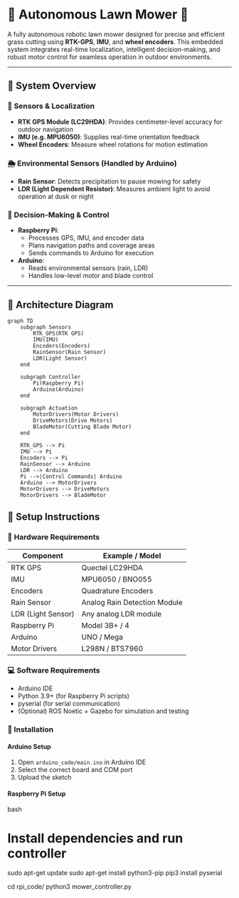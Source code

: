 # 🌿 Autonomous Lawn Mower 🤖

A fully autonomous robotic lawn mower designed for precise and efficient grass cutting using **RTK-GPS**, **IMU**, and **wheel encoders**. This embedded system integrates real-time localization, intelligent decision-making, and robust motor control for seamless operation in outdoor environments.

---

## 🧠 System Overview

### 📡 Sensors & Localization
- **RTK GPS Module (LC29HDA)**: Provides centimeter-level accuracy for outdoor navigation  
- **IMU (e.g. MPU6050)**: Supplies real-time orientation feedback  
- **Wheel Encoders**: Measure wheel rotations for motion estimation

### 🌦️ Environmental Sensors (Handled by Arduino)
- **Rain Sensor**: Detects precipitation to pause mowing for safety  
- **LDR (Light Dependent Resistor)**: Measures ambient light to avoid operation at dusk or night

### 🧾 Decision-Making & Control
- **Raspberry Pi**:
  - Processes GPS, IMU, and encoder data
  - Plans navigation paths and coverage areas
  - Sends commands to Arduino for execution
- **Arduino**:
  - Reads environmental sensors (rain, LDR)
  - Handles low-level motor and blade control

---

## 📐 Architecture Diagram

```mermaid
graph TD
    subgraph Sensors
        RTK_GPS(RTK GPS)
        IMU(IMU)
        Encoders(Encoders)
        RainSensor(Rain Sensor)
        LDR(Light Sensor)
    end

    subgraph Controller
        Pi(Raspberry Pi)
        Arduino(Arduino)
    end

    subgraph Actuation
        MotorDrivers(Motor Drivers)
        DriveMotors(Drive Motors)
        BladeMotor(Cutting Blade Motor)
    end

    RTK_GPS --> Pi
    IMU --> Pi
    Encoders --> Pi
    RainSensor --> Arduino
    LDR --> Arduino
    Pi -->|Control Commands| Arduino
    Arduino --> MotorDrivers
    MotorDrivers --> DriveMotors
    MotorDrivers --> BladeMotor
 ```


## 🚀 Setup Instructions

### 🔧 Hardware Requirements
| Component           | Example / Model           |
|---------------------|---------------------------|
| RTK GPS             | Quectel LC29HDA           |
| IMU                 | MPU6050 / BNO055          |
| Encoders            | Quadrature Encoders       |
| Rain Sensor         | Analog Rain Detection Module |
| LDR (Light Sensor)  | Any analog LDR module     |
| Raspberry Pi        | Model 3B+ / 4             |
| Arduino             | UNO / Mega                |
| Motor Drivers       | L298N / BTS7960           |

### 💻 Software Requirements
- Arduino IDE
- Python 3.9+ (for Raspberry Pi scripts)
- pyserial (for serial communication)
- (Optional) ROS Noetic + Gazebo for simulation and testing

### 🔌 Installation

#### Arduino Setup
1. Open `arduino_code/main.ino` in Arduino IDE
2. Select the correct board and COM port
3. Upload the sketch

#### Raspberry Pi Setup

bash
# Install dependencies and run controller
sudo apt-get update
sudo apt-get install python3-pip
pip3 install pyserial

cd rpi_code/
python3 mower_controller.py    

